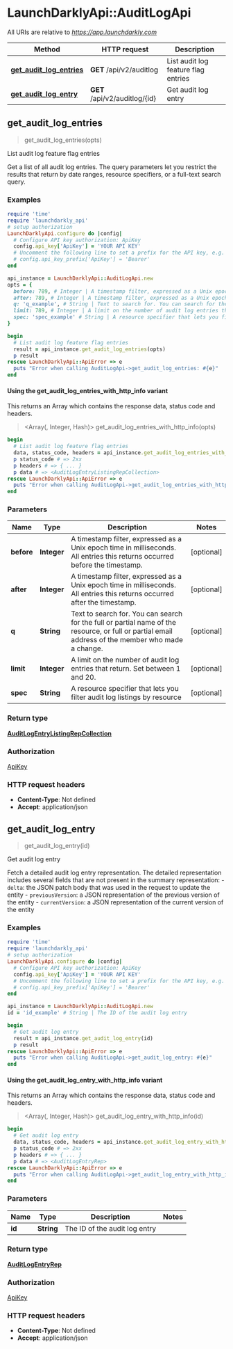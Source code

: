 # LaunchDarklyApi::AuditLogApi

All URIs are relative to *https://app.launchdarkly.com*

| Method | HTTP request | Description |
| ------ | ------------ | ----------- |
| [**get_audit_log_entries**](AuditLogApi.md#get_audit_log_entries) | **GET** /api/v2/auditlog | List audit log feature flag entries |
| [**get_audit_log_entry**](AuditLogApi.md#get_audit_log_entry) | **GET** /api/v2/auditlog/{id} | Get audit log entry |


## get_audit_log_entries

> <AuditLogEntryListingRepCollection> get_audit_log_entries(opts)

List audit log feature flag entries

Get a list of all audit log entries. The query parameters let you restrict the results that return by date ranges, resource specifiers, or a full-text search query.

### Examples

```ruby
require 'time'
require 'launchdarkly_api'
# setup authorization
LaunchDarklyApi.configure do |config|
  # Configure API key authorization: ApiKey
  config.api_key['ApiKey'] = 'YOUR API KEY'
  # Uncomment the following line to set a prefix for the API key, e.g. 'Bearer' (defaults to nil)
  # config.api_key_prefix['ApiKey'] = 'Bearer'
end

api_instance = LaunchDarklyApi::AuditLogApi.new
opts = {
  before: 789, # Integer | A timestamp filter, expressed as a Unix epoch time in milliseconds.  All entries this returns occurred before the timestamp.
  after: 789, # Integer | A timestamp filter, expressed as a Unix epoch time in milliseconds. All entries this returns occurred after the timestamp.
  q: 'q_example', # String | Text to search for. You can search for the full or partial name of the resource, or full or partial email address of the member who made a change.
  limit: 789, # Integer | A limit on the number of audit log entries that return. Set between 1 and 20.
  spec: 'spec_example' # String | A resource specifier that lets you filter audit log listings by resource
}

begin
  # List audit log feature flag entries
  result = api_instance.get_audit_log_entries(opts)
  p result
rescue LaunchDarklyApi::ApiError => e
  puts "Error when calling AuditLogApi->get_audit_log_entries: #{e}"
end
```

#### Using the get_audit_log_entries_with_http_info variant

This returns an Array which contains the response data, status code and headers.

> <Array(<AuditLogEntryListingRepCollection>, Integer, Hash)> get_audit_log_entries_with_http_info(opts)

```ruby
begin
  # List audit log feature flag entries
  data, status_code, headers = api_instance.get_audit_log_entries_with_http_info(opts)
  p status_code # => 2xx
  p headers # => { ... }
  p data # => <AuditLogEntryListingRepCollection>
rescue LaunchDarklyApi::ApiError => e
  puts "Error when calling AuditLogApi->get_audit_log_entries_with_http_info: #{e}"
end
```

### Parameters

| Name | Type | Description | Notes |
| ---- | ---- | ----------- | ----- |
| **before** | **Integer** | A timestamp filter, expressed as a Unix epoch time in milliseconds.  All entries this returns occurred before the timestamp. | [optional] |
| **after** | **Integer** | A timestamp filter, expressed as a Unix epoch time in milliseconds. All entries this returns occurred after the timestamp. | [optional] |
| **q** | **String** | Text to search for. You can search for the full or partial name of the resource, or full or partial email address of the member who made a change. | [optional] |
| **limit** | **Integer** | A limit on the number of audit log entries that return. Set between 1 and 20. | [optional] |
| **spec** | **String** | A resource specifier that lets you filter audit log listings by resource | [optional] |

### Return type

[**AuditLogEntryListingRepCollection**](AuditLogEntryListingRepCollection.md)

### Authorization

[ApiKey](../README.md#ApiKey)

### HTTP request headers

- **Content-Type**: Not defined
- **Accept**: application/json


## get_audit_log_entry

> <AuditLogEntryRep> get_audit_log_entry(id)

Get audit log entry

Fetch a detailed audit log entry representation. The detailed representation includes several fields that are not present in the summary representation:  - `delta`: the JSON patch body that was used in the request to update the entity - `previousVersion`: a JSON representation of the previous version of the entity - `currentVersion`: a JSON representation of the current version of the entity 

### Examples

```ruby
require 'time'
require 'launchdarkly_api'
# setup authorization
LaunchDarklyApi.configure do |config|
  # Configure API key authorization: ApiKey
  config.api_key['ApiKey'] = 'YOUR API KEY'
  # Uncomment the following line to set a prefix for the API key, e.g. 'Bearer' (defaults to nil)
  # config.api_key_prefix['ApiKey'] = 'Bearer'
end

api_instance = LaunchDarklyApi::AuditLogApi.new
id = 'id_example' # String | The ID of the audit log entry

begin
  # Get audit log entry
  result = api_instance.get_audit_log_entry(id)
  p result
rescue LaunchDarklyApi::ApiError => e
  puts "Error when calling AuditLogApi->get_audit_log_entry: #{e}"
end
```

#### Using the get_audit_log_entry_with_http_info variant

This returns an Array which contains the response data, status code and headers.

> <Array(<AuditLogEntryRep>, Integer, Hash)> get_audit_log_entry_with_http_info(id)

```ruby
begin
  # Get audit log entry
  data, status_code, headers = api_instance.get_audit_log_entry_with_http_info(id)
  p status_code # => 2xx
  p headers # => { ... }
  p data # => <AuditLogEntryRep>
rescue LaunchDarklyApi::ApiError => e
  puts "Error when calling AuditLogApi->get_audit_log_entry_with_http_info: #{e}"
end
```

### Parameters

| Name | Type | Description | Notes |
| ---- | ---- | ----------- | ----- |
| **id** | **String** | The ID of the audit log entry |  |

### Return type

[**AuditLogEntryRep**](AuditLogEntryRep.md)

### Authorization

[ApiKey](../README.md#ApiKey)

### HTTP request headers

- **Content-Type**: Not defined
- **Accept**: application/json

